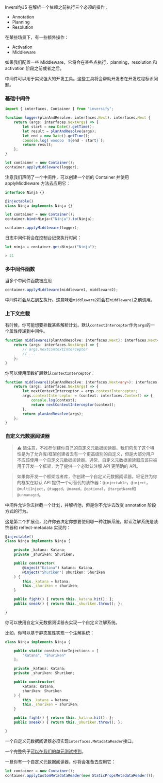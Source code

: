 InversifyJS 在解析一个依赖之前执行三个必须的操作：
- Annotation
- Planning
- Resolution

在某些场景下，有一些额外操作：
- Activation
- Middleware

如果我们配置一些 Middleware，它将会在某些点执行，planning，resolution 和 activation 阶段之前或者之后。

中间件可以用于实现强大的开发工具。这些工具将会帮助开发者在开发过程标识问题。

### 基础中间件
```ts
import { interfaces, Container } from "inversify";

function logger(planAndResolve: interfaces.Next): interfaces.Next {
    return (args: interfaces.NextArgs) => {
        let start = new Date().getTime();
        let result = planAndResolve(args);
        let end = new Date().getTime();
        console.log(`wooooo  ${end - start}`);
        return result;
    };
}

let container = new Container();
container.applyMiddleware(logger);
```

注意我们声明了一个中间件，可以创建一个新的 Container 并使用 applyMiddleware 方法去应用它：
```ts
interface Ninja {}

@injectable()
class Ninja implements Ninja {}

let container = new Container();
container.bind<Ninja>("Ninja").to(Ninja);

container.applyMiddleware(logger);
```

日志中间件将会在控制台记录执行时间：
```ts
let ninja = container.get<Ninja>("Ninja");

> 21
```

### 多中间件函数

当多个中间件函数被应用
```ts
container.applyMiddleware(middleware1, middleware2);

```

中间件将会从右到左执行。这意味着`middleware2`将会在`middleware1`之前调用。

### 上下文拦截

有时候，你可能想要拦截某些解析计划。默认`contextInterceptor`作为`args`的一个属性传递到中间件。
```ts
function middleware1(planAndResolve: interfaces.Next): interfaces.Next<any> {
    return (args: interfaces.NextArgs) => {
        // args.nextContextInterceptor
        // ...
    };
}
```

你可以使用函数扩展默认`contextInterceptor`：
```ts
function middleware1(planAndResolve: interfaces.Next<any>): interfaces.Next<any> {
    return (args: interfaces.NextArgs) => {
        let nextContextInterceptor = args.contextInterceptor;
        args.contextInterceptor = (context: interfaces.Context) => {
            console.log(context);
            return nextContextInterceptor(context);
        };
        return planAndResolve(args);
    };
}
```

### 自定义元数据阅读器

> ⚠️ 请注意，不推荐创建你自己的自定义元数据阅读器。我们包含了这个特性是为了允许库/框架创建者去有一个更高级别的自定义，但是大部分用户不应该使用一个自定义元数据阅读器。通常，自定义元数据阅读器应该只被用于开发一个框架，为了提供一个必默认注解 API 更明确的 API。

> 如果你开发一个框架或者库，你创建一个自定义元数据阅读器，轻记住为你的框架在默认 API 提供一个可替代的装饰器：`@injectable`，`@inject`，`@multiInject`，`@tagged`，`@named`，`@optional`，`@targetName`和`@unmanaged`。

中间件允许你去拦截一个计划，并解析他，但是你不允许去改变 annotation 阶段方式的行为。

这是第二个扩展点，允许你去决定你想要使用哪一种注解系统。默认注解系统是装饰器和 reflect-metadata 实现的：
```ts
@injectable()
class Ninja implements Ninja {

    private _katana: Katana;
    private _shuriken: Shuriken;

    public constructor(
        @inject("Katana") katana: Katana,
        @inject("Shuriken") shuriken: Shuriken
    ) {
        this._katana = katana;
        this._shuriken = shuriken;
    }

    public fight() { return this._katana.hit(); };
    public sneak() { return this._shuriken.throw(); };

}
```

你可以使用自定义元数据阅读器去实现一个自定义注解系统。

比如，你可以基于静态属性实现一个注解系统：
```ts
class Ninja implements Ninja {

    public static constructorInjections = [
        "Katana", "Shuriken"
    ];

    private _katana: Katana;
    private _shuriken: Shuriken;

    public constructor(
        katana: Katana,
        shuriken: Shuriken
    ) {
        this._katana = katana;
        this._shuriken = shuriken;
    }

    public fight() { return this._katana.hit(); };
    public sneak() { return this._shuriken.throw(); };

}
```

一个自定义元数据阅读器必须实现`interfaces.MetadataReader`接口。

一个完整例子[可以在我们的单元测试找到](https://github.com/inversify/InversifyJS/blob/master/test/features/metadata_reader.test.ts)。

一旦你有一个自定义元数据阅读器，你将会准备去应用它：
```ts
let container = new Container();
container.applyCustomMetadataReader(new StaticPropsMetadataReader());
```